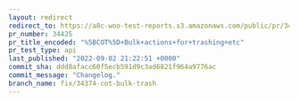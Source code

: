 ```yaml
---
layout: redirect
redirect_to: https://a8c-woo-test-reports.s3.amazonaws.com/public/pr/34425/api/index.html
pr_number: 34425
pr_title_encoded: "%5BCOT%5D+Bulk+actions+for+trashing+etc"
pr_test_type: api
last_published: "2022-09-02 21:22:51 +0000"
commit_sha: ddd8afacc60f5ecb591d9c3ad6821f964a9776ac
commit_message: "Changelog."
branch_name: fix/34374-cot-bulk-trash
---
```

